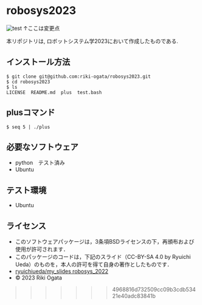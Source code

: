 # robosys2023
![test](https://github.com/ryuichiueda/robosys2022/actions/workflows/test.yml/badge.svg)
↑ここは変更点

本リポジトリは, ロボットシステム学2023において作成したものである.

## インストール方法
```
$ git clone git@github.com:riki-ogata/robosys2023.git
$ cd robosys2023
$ ls
LICENSE  README.md  plus  test.bash
```
## plusコマンド
```
$ seq 5 | ./plus
```
## 必要なソフトウェア
* python　テスト済み
* Ubuntu
## テスト環境
* Ubuntu
## ライセンス
* このソフトウェアパッケージは，3条項BSDライセンスの下，再頒布および使用が許可されます．
* このパッケージのコードは，下記のスライド（CC-BY-SA 4.0 by Ryuichi Ueda）のものを，本人の許可を得て自身の著作としたものです．
 * [ryuichiueda/my_slides robosys_2022](https://github.com/ryuichiueda/my_slides/tree/master/robosys_2022)
* © 2023 Riki Ogata
>>>>>>> 4968816d732509cc09b3cdb53421e40adc83841b
